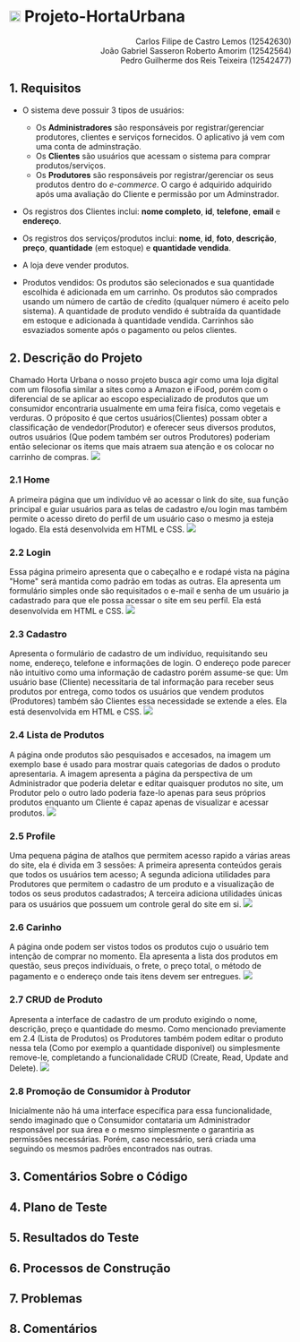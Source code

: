 
# <img src="Milestone1/img/fotor_2023-4-20_19_44_4.png" style="width: 20px;"> **Projeto-HortaUrbana**

<div align="right">
Carlos Filipe de Castro Lemos (12542630) <br>
João Gabriel Sasseron Roberto Amorim (12542564) <br>
Pedro Guilherme dos Reis Teixeira (12542477)
</div>

## 1. **Requisitos**

* O sistema deve possuir 3 tipos de usuários:
    * Os **Administradores** são responsáveis por registrar/gerenciar produtores, clientes e serviços fornecidos. O aplicativo já vem com uma conta de adminstração.
    * Os **Clientes** são usuários que acessam o sistema para comprar produtos/serviços. 
    * Os **Produtores** são responsáveis por registrar/gerenciar os seus produtos dentro do *e-commerce*. O cargo é adquirido adquirido após uma avaliação do Cliente e permissão por um Adminstrador.
  
* Os registros dos Clientes inclui: **nome completo**, **id**, **telefone**, **email** e **endereço**. 
* Os registros dos serviços/produtos inclui: **nome**, **id**, **foto**, **descrição**, **preço**, **quantidade** (em estoque) e **quantidade vendida**.
* A loja deve vender produtos.
* Produtos vendidos: Os produtos são selecionados e sua quantidade escolhida é adicionada em um carrinho. Os produtos são comprados usando um número de cartão de cŕedito (qualquer número é aceito pelo sistema). A quantidade de produto vendido é subtraída da quantidade em estoque e adicionada à quantidade vendida. Carrinhos são esvaziados somente  após o pagamento ou pelos clientes.

## 2. **Descrição do Projeto**
Chamado Horta Urbana o nosso projeto busca agir como uma loja digital com um filosofia similar a sites como a Amazon e iFood, porém com o diferencial de se aplicar ao escopo especializado de produtos que um consumidor encontraria usualmente em uma feira fisíca, como vegetais e verduras. O próposito é que certos usuários(Clientes) possam obter a classificação de vendedor(Produtor) e oferecer seus diversos produtos, outros usuários (Que podem também ser outros Produtores) poderiam então selecionar os items que mais atraem sua atenção e os colocar no carrinho de compras. 
<a><img src="img_mk/diagrama.jpeg" s></a>


### 2.1 **Home**
A primeira página que um indivíduo vê ao acessar o link do site, sua função principal e guiar usuários para as telas de cadastro e/ou login mas também permite o acesso direto do perfil de um usuário caso o mesmo ja esteja logado. Ela está desenvolvida em HTML e CSS.
<a><img src="img_mk/home_pc.png"></a>

### 2.2 **Login**
Essa página primeiro apresenta que o cabeçalho e e rodapé vista na página "Home" será mantida como padrão em todas as outras. Ela apresenta um formulário simples onde são requisitados o e-mail e senha de um usuário ja cadastrado para que ele possa acessar o site em seu perfil. Ela está desenvolvida em HTML e CSS.
<a><img src="img_mk/login_pc.png"></a>


### 2.3 **Cadastro**
Apresenta o formulário de cadastro de um indivíduo, requisitando seu nome, endereço, telefone e informações de login. O endereço pode parecer não intuitivo como uma informação de cadastro porém assume-se que: Um usuário base (Cliente) necessitaria de tal informação para receber seus produtos por entrega, como todos os usuários que vendem produtos (Produtores) também são Clientes essa necessidade se extende a eles. Ela está desenvolvida em HTML e CSS.
<a><img src="img_mk/cadastro_pc.png"></a>


### 2.4 **Lista de Produtos**
A página onde produtos são pesquisados e accesados, na imagem um exemplo base é usado para mostrar quais categorias de dados o produto apresentaria. A imagem apresenta a página da perspectiva de um Administrador que poderia deletar e editar quaisquer produtos no site, um Produtor pelo o outro lado poderia faze-lo apenas para seus próprios produtos enquanto um Cliente é capaz apenas de visualizar e acessar produtos.
<a><img src="img_mk/listaprodutos_pc.png"></a>


### 2.5 **Profile**
Uma pequena página de atalhos que permitem acesso rapido a várias areas do site, ela é divida em 3 sessões: A primeira apresenta conteúdos gerais que todos os usuários tem acesso; A segunda adiciona utilidades para Produtores que permitem o cadastro de um produto e a visualização de todos os seus produtos cadastrados; A terceira adiciona utilidades únicas para os usuários que possuem um controle geral do site em si.
<a><img src="img_mk/profile_pc.png"></a>


### 2.6 **Carinho**
A página onde podem ser vistos todos os produtos cujo o usuário tem intenção de comprar no momento. Ela apresenta a lista dos produtos em questão, seus preços indivíduais, o frete, o preço total, o método de pagamento e o endereço onde tais itens devem ser entregues.
<a><img src="img_mk/carrinho.jpg"></a>


### 2.7 **CRUD de Produto**
Apresenta a interface de cadastro de um produto exigindo o nome, descrição, preço e quantidade do mesmo. Como mencionado previamente em 2.4 (Lista de Produtos) os Produtores também podem editar o produto nessa tela (Como por exemplo a quantidade disponível) ou simplesmente remove-le, completando a funcionalidade CRUD (Create, Read, Update and Delete).
<a><img src="img_mk/CRUD_pc.png"></a>


### 2.8 **Promoção de Consumidor à Produtor**
Inicialmente não há uma interface específica para essa funcionalidade, sendo imaginado que o Consumidor contataria um Administrador responsável por sua área e o mesmo simplesmente o garantiria as permissões necessárias. Porém, caso necessário, será criada uma seguindo os mesmos padrões encontrados nas outras.


## 3. **Comentários Sobre o Código**

## 4. **Plano de Teste**

## 5. **Resultados do Teste**

## 6. **Processos de Construção**

## 7. **Problemas**

## 8. **Comentários**

